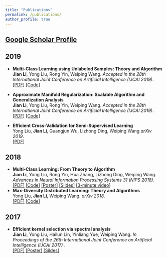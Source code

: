 ```yaml
---
title: "Publications"
permalink: /publications/
author_profile: true
---
```


## [Google Scholar Profile](https://scholar.google.com/citations?user=IAJpTqYAAAAJ&hl=zh-CN)

## 2019
* <b>Multi-Class Learning using Unlabeled Samples: Theory and Algorithm</b> <br>
<b>Jian Li</b>, Yong Liu, Rong Yin, Weiping Wang. <i>Accepted in the 28th International Joint Conference on Artificial Intelligence (IJCAI 2019)</i>. <br>
[[PDF]](https://superlj666.github.io/files/2019_MC_LRC_SSL.pdf)
[[Code]](https://github.com/superlj666/Multi-Class-Learning-using-Unlabeled-Samples-Theory-and-Algorithm)

* <b>Approximate Manifold Regularization: Scalable Algorithm and Generalization Analysis</b> <br>
<b>Jian Li</b>, Yong Liu, Rong Yin, Weiping Wang. <i>Accepted in the 28th International Joint Conference on Artificial Intelligence (IJCAI 2019)</i>. <br>
[[PDF]](https://superlj666.github.io/files/2019_LapRLS_Nystrom_PCG.pdf)
[[Code]](https://github.com/superlj666/Approximate-Manifold-Regularization-Scalable-Algorithm-and-Generalization-Analysis)

* <b>Efficient Cross-Validation for Semi-Supervised Learning</b> <br>
Yong Liu, <b>Jian Li</b>, Guangjun Wu, Lizhong Ding, Weiping Wang <i>arXiv 2019</i>. <br>
[[PDF]](https://superlj666.github.io/files/2019_cv_ssl.pdf)

## 2018
* <b>Multi-Class Learning: From Theory to Algorithm</b> <br>
<b>Jian Li</b>, Yong Liu, Rong Yin, Hua Zhang, Lizhong Ding, Weiping Wang. <i>Advances in Neural Information Processing Systems 31 (NIPS 2018)</i>. <br>
[[PDF]](https://superlj666.github.io/files/2018_mc_lr.pdf)
[[Code]](https://github.com/superlj666/Multi-Class-Learning-From-Theory-to-Algorithm)
[[Poster]](https://superlj666.github.io/files/mc-lrc-nips-poster.pdf)
[[Sildes]](https://superlj666.github.io/files/mc-lrc-nips-Sildess.pdf)
[[3-minute video]](https://youtu.be/mE_RpgWuKK8)
* <b>Max-Diversity Distributed Learning: Theory and Algorithms</b> <br>
Yong Liu, <b>Jian Li</b>, Weiping Wang. <i>arXiv 2018</i>. <br>
[[PDF]](https://superlj666.github.io/files/2018_max_diversity_dc.pdf)
[[Code]](https://github.com/superlj666/Max-Diversity-Distributed-Learning-Theory-and-Algorithms)


## 2017
* <b>Efficient kernel selection via spectral analysis</b> <br>
<b>Jian Li</b>, Yong Liu, Hailun Lin, Yinliang Yue, Weiping Wang. <i>In Proceedings of the 26th International Joint Conference on Artificial Intelligence (IJCAI 2017) </i>. <br>
[[PDF]](https://superlj666.github.io/files/2017_kernel_selection.pdf)
[[Poster]](https://superlj666.github.io/files/ijicai-poster-0816.pdf)
[[Sildes]](https://superlj666.github.io/files/IJCAI_presentation.pptx)
